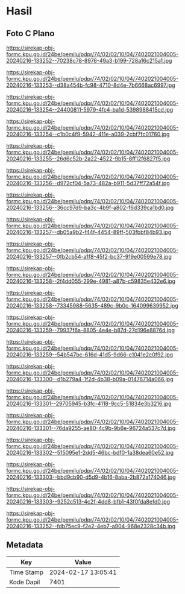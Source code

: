 # Hasil

## Foto C Plano

https://sirekap-obj-formc.kpu.go.id/24be/pemilu/pdpr/74/02/02/10/04/7402021004005-20240216-133252--70238c78-8976-49a3-b199-728a16c215a1.jpg

https://sirekap-obj-formc.kpu.go.id/24be/pemilu/pdpr/74/02/02/10/04/7402021004005-20240216-133253--d38a454b-fc98-4710-8d4e-7b6668ac6997.jpg

https://sirekap-obj-formc.kpu.go.id/24be/pemilu/pdpr/74/02/02/10/04/7402021004005-20240216-133254--24400811-5979-4fc4-ba1d-5398988415cd.jpg

https://sirekap-obj-formc.kpu.go.id/24be/pemilu/pdpr/74/02/02/10/04/7402021004005-20240216-133254--c1b0c4f9-5942-411e-a039-2cbf7fc01760.jpg

https://sirekap-obj-formc.kpu.go.id/24be/pemilu/pdpr/74/02/02/10/04/7402021004005-20240216-133255--26d6c52b-2a22-4522-9b15-8ff12f6827f5.jpg

https://sirekap-obj-formc.kpu.go.id/24be/pemilu/pdpr/74/02/02/10/04/7402021004005-20240216-133256--d972cf04-5a73-482a-b911-5d37ff72a54f.jpg

https://sirekap-obj-formc.kpu.go.id/24be/pemilu/pdpr/74/02/02/10/04/7402021004005-20240216-133256--36cc97d9-ba3c-4b9f-a802-f6d339ca1bd0.jpg

https://sirekap-obj-formc.kpu.go.id/24be/pemilu/pdpr/74/02/02/10/04/7402021004005-20240216-133257--db05a9b2-f44f-4454-89ff-503fbbf84b93.jpg

https://sirekap-obj-formc.kpu.go.id/24be/pemilu/pdpr/74/02/02/10/04/7402021004005-20240216-133257--0fb2cb54-a1f8-45f2-bc37-919e00599e78.jpg

https://sirekap-obj-formc.kpu.go.id/24be/pemilu/pdpr/74/02/02/10/04/7402021004005-20240216-133258--2f4dd055-299e-4981-a87b-c59835e432e6.jpg

https://sirekap-obj-formc.kpu.go.id/24be/pemilu/pdpr/74/02/02/10/04/7402021004005-20240216-133258--73345988-5635-489c-9b0c-164099639952.jpg

https://sirekap-obj-formc.kpu.go.id/24be/pemilu/pdpr/74/02/02/10/04/7402021004005-20240216-133259--79937f6a-8805-4e4e-b87d-27d196e8876d.jpg

https://sirekap-obj-formc.kpu.go.id/24be/pemilu/pdpr/74/02/02/10/04/7402021004005-20240216-133259--54b547bc-616d-41d5-9d66-c1041e2c0f92.jpg

https://sirekap-obj-formc.kpu.go.id/24be/pemilu/pdpr/74/02/02/10/04/7402021004005-20240216-133300--d1b279a4-1f2d-4b38-b09a-01476714a066.jpg

https://sirekap-obj-formc.kpu.go.id/24be/pemilu/pdpr/74/02/02/10/04/7402021004005-20240216-133301--29705945-b3fc-4118-9cc5-51834e3b3216.jpg

https://sirekap-obj-formc.kpu.go.id/24be/pemilu/pdpr/74/02/02/10/04/7402021004005-20240216-133301--76da9255-ae80-4c9b-9b6e-96724a537c7d.jpg

https://sirekap-obj-formc.kpu.go.id/24be/pemilu/pdpr/74/02/02/10/04/7402021004005-20240216-133302--515095e1-2dd5-46bc-bdf0-1a38dea60e52.jpg

https://sirekap-obj-formc.kpu.go.id/24be/pemilu/pdpr/74/02/02/10/04/7402021004005-20240216-133303--bbd9cb90-d5d9-4b16-8aba-2b872a174046.jpg

https://sirekap-obj-formc.kpu.go.id/24be/pemilu/pdpr/74/02/02/10/04/7402021004005-20240216-133303--9252c513-4c2f-4dd8-bfb1-43f0fda8efd0.jpg

https://sirekap-obj-formc.kpu.go.id/24be/pemilu/pdpr/74/02/02/10/04/7402021004005-20240216-133252--fdb75ec9-f2e2-4eb7-a904-968e2328c34b.jpg


## Metadata

| Key        | Value               |
| ---------- | ------------------- |
| Time Stamp | 2024-02-17 13:05:41 |
| Kode Dapil | 7401                |



